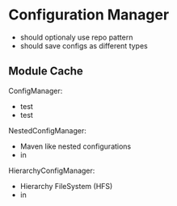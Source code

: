 # Configuration Manager

- should optionaly use repo pattern
- should save configs as different types

## Module Cache

ConfigManager:

  - test
  - test

NestedConfigManager:

  - Maven like nested configurations
  - in

HierarchyConfigManager:

  - Hierarchy FileSystem (HFS)
  - in
